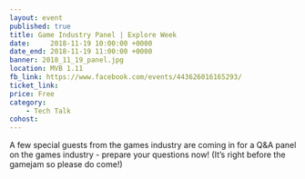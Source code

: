 ```yaml
---
layout: event
published: true
title: Game Industry Panel | Explore Week
date:     2018-11-19 10:00:00 +0000
date_end: 2018-11-19 11:00:00 +0000 
banner: 2018_11_19_panel.jpg
location: MVB 1.11
fb_link: https://www.facebook.com/events/443626016165293/
ticket_link: 
price: Free
category:
    - Tech Talk
cohost: 
---
```


A few special guests from the games industry are coming in for a Q&A panel on the games industry - prepare your questions now! (It’s right before the gamejam so please do come!)
